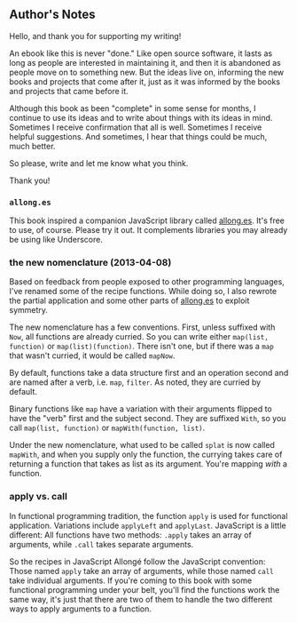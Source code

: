 ## Author's Notes

Hello, and thank you for supporting my writing!

An ebook like this is never "done." Like open source software, it lasts as long as people are interested in maintaining it, and then it is abandoned as people move on to something new. But the ideas live on, informing the new books and projects that come after it, just as it was informed by the books and projects that came before it.

Although this book as been "complete" in some sense for months, I continue to use its ideas and to write about things with its ideas in mind. Sometimes I receive confirmation that all is well. Sometimes I receive helpful suggestions. And sometimes, I hear that things could be much, much better.

So please, write and let me know what you think.

Thank you!

### `allong.es`

This book inspired a companion JavaScript library called [allong.es](http://allong.es). It's free to use, of course. Please try it out. It complements libraries you may already be using like Underscore.

### the new nomenclature (2013-04-08)

Based on feedback from people exposed to other programming languages, I've renamed some of the recipe functions. While doing so, I also rewrote the partial application and some other parts of [allong.es](http://allong.es) to exploit symmetry.

The new nomenclature has a few conventions. First, unless suffixed with `Now`, all functions are already curried. So you can write either `map(list, function)` or `map(list)(function)`. There isn't one, but if there was a `map` that wasn't curried, it would be called `mapNow`.

By default, functions take a data structure first and an operation second and are named after a verb, i.e. `map`, `filter`. As noted, they are curried by default.

Binary functions like `map` have a variation with their arguments flipped to have the "verb" first and the subject second. They are suffixed `With`, so you call `map(list, function)` or `mapWith(function, list)`.

Under the new nomenclature, what used to be called `splat` is now called `mapWith`, and when you supply only the function, the currying takes care of returning a function that takes as list as its argument. You're mapping *with* a function.

### apply vs. call

In functional programming tradition, the function `apply` is used for functional application. Variations include `applyLeft` and `applyLast`. JavaScript is a little different: All functions have two methods: `.apply` takes an array of arguments, while `.call` takes separate arguments.

So the recipes in JavaScript Allongé follow the JavaScript convention: Those named `apply` take an array of arguments, while those named `call` take individual arguments. If you're coming to this book with some functional programming under your belt, you'll find the functions work the same way, it's just that there are two of them to handle the two different ways to apply arguments to a function.